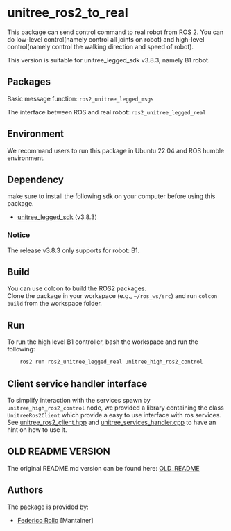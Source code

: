 # unitree_ros2_to_real

This package can send control command to real robot from ROS 2. You can do low-level control(namely control all joints on robot) and high-level control(namely control the walking direction and speed of robot).

This version is suitable for unitree_legged_sdk v3.8.3, namely B1 robot.

## Packages

Basic message function: `ros2_unitree_legged_msgs`

The interface between ROS and real robot: `ros2_unitree_legged_real`

## Environment

We recommand users to run this package in Ubuntu 22.04 and ROS humble environment.

## Dependency

make sure to install the following sdk on your computer before using this package.

* [unitree_legged_sdk](https://github.com/LeoBoticsHub/unitree_ros_to_real/tree/B1_devel) (v3.8.3)

### Notice

The release v3.8.3 only supports for robot: B1.

## Build

You can use colcon to build the ROS2 packages.  \
Clone the package in your workspace (e.g., `~/ros_ws/src`) and run `colcon build` from the workspace folder.

## Run

To run the high level B1 controller, bash the workspace and run the following:

```bash
    ros2 run ros2_unitree_legged_real unitree_high_ros2_control
```

## Client service handler interface

To simplify interaction with the services spawn by `unitree_high_ros2_control` node, we provided a library containing the class `UnitreeRos2Client` which provide a easy to use interface with ros services. \
See [unitree_ros2_client.hpp](ros2_unitree_legged_real/include/ros2_unitree_legged_real/unitree_ros2_client.hpp) and [unitree_services_handler.cpp](ros2_unitree_legged_real/src/unitree_ros2_client.cpp) to have an hint on how to use it.

## OLD README VERSION

The original README.md version can be found here: [OLD_README](old_readme.md)

## Authors

The package is provided by:

* [Federico Rollo](https://github.com/FedericoRollo) [Mantainer]
